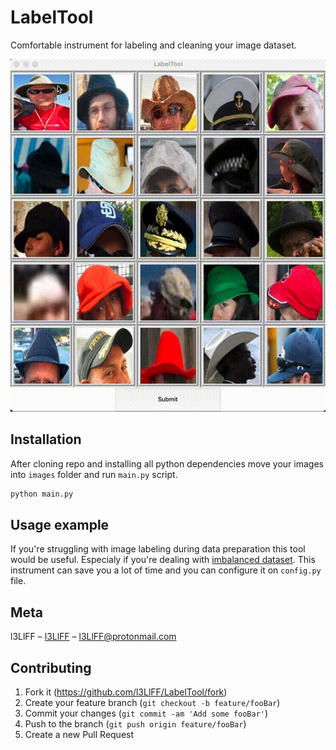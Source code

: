 # LabelTool

Comfortable instrument for labeling and cleaning your image dataset.

![](demo.gif)

## Installation

After cloning repo and installing all python dependencies move your images into `images` folder and run `main.py` script.

```sh
python main.py
```

## Usage example

If you're struggling with image labeling during data preparation this tool would be useful. 
Especialy if you're dealing with [imbalanced dataset][imbalanced_dataset]. This instrument can save you a lot of time and you can
configure it on `config.py` file.



## Meta

l3LlFF – [l3LlFF](https://www.kaggle.com/l3llff) – l3LlFF@protonmail.com

## Contributing

1. Fork it (https://github.com/l3LlFF/LabelTool/fork)
2. Create your feature branch (`git checkout -b feature/fooBar`)
3. Commit your changes (`git commit -am 'Add some fooBar'`)
4. Push to the branch (`git push origin feature/fooBar`)
5. Create a new Pull Request

<!-- Markdown link & img dfn's -->
[imbalanced_dataset]: https://machinelearningmastery.com/what-is-imbalanced-classification
